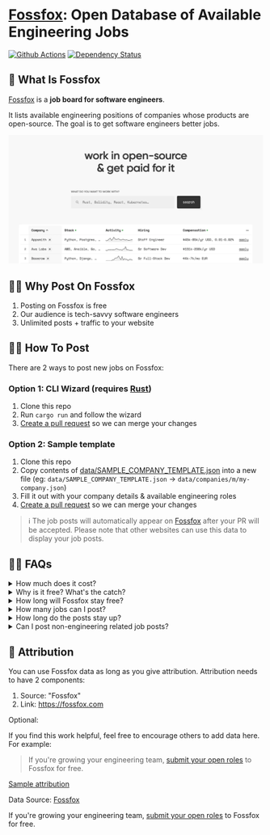 # [Fossfox](https://fossfox.com/): Open Database of Available Engineering Jobs

[![Github Actions](https://img.shields.io/github/actions/workflow/status/fossfox-com/fossfox/tests.yml?style=flat-square)](https://github.com/fossfox-com/fossfox/actions)
[![Dependency Status](https://deps.rs/repo/github/fossfox-com/fossfox/status.svg?style=flat-square)](https://deps.rs/repo/github/fossfox-com/fossfox)

## 🦊 What Is Fossfox

[Fossfox](https://fossfox.com/) is a **job board for software engineers**.

It lists available engineering positions of companies whose products are open-source. The goal is to get software engineers better jobs.

[![Fossfox](static/img/fossfox.webp)](https://fossfox.com/)

## 🦸‍♀️ Why Post On Fossfox

1. Posting on Fossfox is free
1. Our audience is tech-savvy software engineers
1. Unlimited posts + traffic to your website

## 👩‍💻 How To Post

There are 2 ways to post new jobs on Fossfox:

### Option 1: CLI Wizard (requires [Rust](https://www.rust-lang.org/tools/install))

1. Clone this repo
1. Run `cargo run` and follow the wizard
1. [Create a pull request](https://docs.github.com/en/pull-requests/collaborating-with-pull-requests/proposing-changes-to-your-work-with-pull-requests/creating-a-pull-request) so we can merge your changes

### Option 2: Sample template

1. Clone this repo
1. Copy contents of [data/SAMPLE_COMPANY_TEMPLATE.json](data/SAMPLE_COMPANY_TEMPLATE.json) into a new file (eg: `data/SAMPLE_COMPANY_TEMPLATE.json` → `data/companies/m/my-company.json`)
1. Fill it out with your company details & available engineering roles
1. [Create a pull request](https://docs.github.com/en/pull-requests/collaborating-with-pull-requests/proposing-changes-to-your-work-with-pull-requests/creating-a-pull-request) so we can merge your changes

> ℹ️ The job posts will automatically appear on [Fossfox](https://fossfox.com/) after your PR will be accepted. Please note that other websites can use this data to display your job posts.

## 🙋‍♂️ FAQs

<details>
  <summary>How much does it cost?</summary>
  Free.
</details>

<details>
  <summary>Why is it free? What's the catch?</summary>
  Our homepage has a limit on how many positions it shows at once. For more visibility we are offering <a href="mailto:support@fossfox.com">sponsored posts</a>.
</details>

<details>
  <summary>How long will Fossfox stay free?</summary>
  Forever.
</details>

<details>
  <summary>How many jobs can I post?</summary>
  We do not have a limit on number of positions listed. However, not all jobs will appear on the homepage.
</details>

<details>
  <summary>How long do the posts stay up?</summary>
  30 days. After that you can update the timestamp to extend for another 30 days.
</details>

<details>
  <summary>Can I post non-engineering related job posts?</summary>
  No, sorry. This is a dev-only job board.
</details>

## 🍻 Attribution

You can use Fossfox data as long as you give attribution. Attribution needs to have 2 components:

1. Source: "Fossfox"
2. Link: https://fossfox.com

Optional:

If you find this work helpful, feel free to encourage others to add data here. For example:

> If you're growing your engineering team, [submit your open roles](https://github.com/fossfox-com/fossfox) to Fossfox for free.

<ins>Sample attribution</ins>

Data Source: [Fossfox](https://fossfox.com)

If you're growing your engineering team, [submit your open roles](https://github.com/fossfox-com/fossfox) to Fossfox for free.
